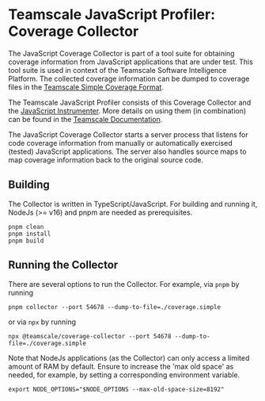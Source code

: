 # Teamscale JavaScript Profiler: Coverage Collector

The JavaScript Coverage Collector is part of a tool suite for obtaining
coverage information from JavaScript applications that are under test.
This tool suite is used in context of the Teamscale Software Intelligence Platform. 
The collected coverage information can be dumped to coverage 
files in the [Teamscale Simple Coverage Format](https://docs.teamscale.com/reference/upload-formats-and-samples/).

The Teamscale JavaScript Profiler consists of this Coverage Collector and the
[JavaScript Instrumenter](https://www.npmjs.com/package/@teamscale/javascript-instrumenter).
More details on using them (in combination) can be found 
in the [Teamscale Documentation](https://docs.teamscale.com/howto/recording-test-coverage-for-javascript/).

The JavaScript Coverage Collector starts a server process that listens for 
code coverage information from manually or automatically exercised (tested) 
JavaScript applications. The server also handles source maps to map coverage 
information back to the original source code.

## Building

The Collector is written in TypeScript/JavaScript. For building and running it,
NodeJs (>= v16) and pnpm are needed as prerequisites.

```
pnpm clean
pnpm install
pnpm build
```

## Running the Collector

There are several options to run the Collector. For example, via `pnpm` by running

```
pnpm collector --port 54678 --dump-to-file=./coverage.simple
```

or via `npx` by running

```
npx @teamscale/coverage-collector --port 54678 --dump-to-file=./coverage.simple
```

Note that NodeJs applications (as the Collector) can only access a limited
amount of RAM by default. Ensure to increase the 'max old space' as needed,
for example, by setting a corresponding environment variable.

```
export NODE_OPTIONS="$NODE_OPTIONS --max-old-space-size=8192"
```

